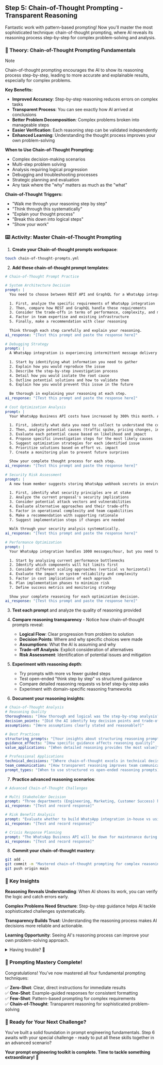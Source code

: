 ## Step 5: Chain-of-Thought Prompting - Transparent Reasoning

Fantastic work with pattern-based prompting! Now you'll master the most sophisticated technique: chain-of-thought prompting, where AI reveals its reasoning process step-by-step for complex problem-solving and analysis.

### 📖 Theory: Chain-of-Thought Prompting Fundamentals

> [!NOTE]
> Chain-of-thought prompting encourages the AI to show its reasoning process step-by-step, leading to more accurate and explainable results, especially for complex problems.

**Key Benefits:**
- **Improved Accuracy**: Step-by-step reasoning reduces errors on complex tasks
- **Transparent Process**: You can see exactly how AI arrived at conclusions
- **Better Problem Decomposition**: Complex problems broken into manageable steps
- **Easier Verification**: Each reasoning step can be validated independently
- **Enhanced Learning**: Understanding the thought process improves your own problem-solving

**When to Use Chain-of-Thought Prompting:**
- Complex decision-making scenarios
- Multi-step problem solving
- Analysis requiring logical progression
- Debugging and troubleshooting processes
- Strategic planning and evaluation
- Any task where the "why" matters as much as the "what"

**Chain-of-Thought Triggers:**
- "Walk me through your reasoning step by step"
- "Think through this systematically"
- "Explain your thought process"
- "Break this down into logical steps"
- "Show your work"

### ⌨️ Activity: Master Chain-of-Thought Prompting

1. **Create your Chain-of-thought prompts workspace**:

```bash
touch chain-of-thought-prompts.yml
```

2. **Add these chain-of-thought prompt templates**:
   
```yaml
# Chain-of-Thought Prompt Practice

# System Architecture Decision
prompt: |
  You need to choose between REST API and GraphQL for a WhatsApp integration service. Walk me through your decision-making process step by step:
  
  1. First, analyze the specific requirements of WhatsApp integration
  2. Then, compare how REST and GraphQL handle these requirements
  3. Consider the trade-offs in terms of performance, complexity, and maintainability
  4. Factor in team expertise and existing infrastructure
  5. Finally, make a recommendation with clear reasoning
  
  Think through each step carefully and explain your reasoning.
ai_response: "[Test this prompt and paste the response here]"
   
# Debugging Strategy
prompt: |
  A WhatsApp integration is experiencing intermittent message delivery failures (about 15% of messages fail). Walk me through a systematic debugging approach:
  
  1. Start by identifying what information you need to gather
  2. Explain how you would reproduce the issue
  3. Describe the step-by-step investigation process
  4. Detail how you would isolate the root cause
  5. Outline potential solutions and how to validate them
  6. Explain how you would prevent this issue in the future
  
  Be thorough in explaining your reasoning at each step.
ai_response: "[Test this prompt and paste the response here]"
   
# Cost Optimization Analysis
prompt: |
  Your WhatsApp Business API costs have increased by 300% this month. Analyze this step by step:
  
  1. First, identify what data you need to collect to understand the cost increase
  2. Then, analyze potential causes (traffic spike, pricing changes, inefficient usage, etc.)
  3. Evaluate each potential cause based on likelihood and impact
  4. Propose specific investigation steps for the most likely causes
  5. Suggest optimization strategies for each identified issue
  6. Prioritize solutions based on effort vs. impact
  7. Create a monitoring plan to prevent future surprises
  
  Show your complete thought process for each step.
ai_response: "[Test this prompt and paste the response here]"
   
# Security Risk Assessment
prompt: |
  A new team member suggests storing WhatsApp webhook secrets in environment variables on the production server. Evaluate this proposal step by step:
  
  1. First, identify what security principles are at stake
  2. Analyze the current proposal's security implications
  3. Consider potential attack vectors and vulnerabilities
  4. Evaluate alternative approaches and their trade-offs
  5. Factor in operational complexity and team capabilities
  6. Make a recommendation with supporting rationale
  7. Suggest implementation steps if changes are needed
  
  Walk through your security analysis systematically.
ai_response: "[Test this prompt and paste the response here]"
   
# Performance Optimization
prompt: |
  Your WhatsApp integration handles 1000 messages/hour, but you need to scale to 10,000 messages/hour. Think through an optimization strategy:
  
  1. Start by analyzing current performance bottlenecks
  2. Identify which components will hit limits first
  3. Consider different scaling approaches (vertical vs horizontal)
  4. Evaluate the impact on system reliability and complexity
  5. Factor in cost implications of each approach
  6. Plan implementation phases to minimize risk
  7. Define success metrics and monitoring strategy
  
  Show your complete reasoning for each optimization decision.
ai_response: "[Test this prompt and paste the response here]"
```

3. **Test each prompt** and analyze the quality of reasoning provided

4. **Compare reasoning transparency** - Notice how chain-of-thought prompts reveal:
   - **Logical Flow**: Clear progression from problem to solution
   - **Decision Points**: Where and why specific choices were made
   - **Assumptions**: What the AI is assuming and why
   - **Trade-off Analysis**: Explicit consideration of alternatives
   - **Risk Assessment**: Identification of potential issues and mitigation

5. **Experiment with reasoning depth**:
   - Try prompts with more vs fewer guided steps
   - Test open-ended "think step by step" vs structured guidance
   - Compare detailed reasoning requests vs brief step-by-step asks
   - Experiment with domain-specific reasoning frameworks

6. **Document your reasoning insights**:
```yaml
# Chain-of-Thought Analysis
# Reasoning Quality
thoroughness: "[How thorough and logical was the step-by-step analysis?]"
decision_points: "[Did the AI identify key decision points and trade-offs?]"
assumptions: "[Were assumptions clearly stated and reasonable?]"

# Best Practices
structuring_prompts: "[Your insights about structuring reasoning prompts]"
guidance_effects: "[How specific guidance affects reasoning quality]"
value_applications: "[When detailed reasoning provides the most value]"

# Professional Applications
technical_decisions: "[Where chain-of-thought excels in technical decision-making]"
team_communication: "[How transparent reasoning improves team communication]"
prompt_types: "[When to use structured vs open-ended reasoning prompts]"
```

7. **Practice advanced reasoning scenarios**:
```yaml
# Advanced Chain-of-Thought Challenges

# Multi Stakeholder Decision
prompt: "Three departments (Engineering, Marketing, Customer Success) have conflicting requirements for the WhatsApp integration timeline. Think through a resolution strategy that considers all perspectives..."
ai_response: "[Test and record response]"

# Risk Benefit Analysis
prompt: "Evaluate whether to build WhatsApp integration in-house vs using a third-party service. Consider all factors systematically..."
ai_response: "[Test and record response]"

# Crisis Response Planning
prompt: "The WhatsApp Business API will be down for maintenance during your peak business hours. Develop a contingency plan step by step..."
ai_response: "[Test and record response]"
```

8. **Commit your chain-of-thought mastery**:
```bash
git add .
git commit -m "Mastered chain-of-thought prompting for complex reasoning"
git push origin main
```

### 🎯 Key Insights

**Reasoning Reveals Understanding**: When AI shows its work, you can verify the logic and catch errors early.

**Complex Problems Need Structure**: Step-by-step guidance helps AI tackle sophisticated challenges systematically.

**Transparency Builds Trust**: Understanding the reasoning process makes AI decisions more reliable and actionable.

**Learning Opportunity**: Seeing AI's reasoning process can improve your own problem-solving approach.

<details>
<summary>Having trouble? 🤷</summary><br/>

- **Reasoning too shallow?** Add more specific step guidance or ask for deeper analysis at each stage
- **Steps not logical?** Provide a reasoning framework or methodology to follow
- **Missing key considerations?** Explicitly ask for analysis of specific factors (cost, risk, time, etc.)
- **Reasoning hard to follow?** Request numbered steps and clear transitions between reasoning stages

</details>

### 🎯 Prompting Mastery Complete!

Congratulations! You've now mastered all four fundamental prompting techniques:

✅ **Zero-Shot**: Clear, direct instructions for immediate results  
✅ **One-Shot**: Example-guided responses for consistent formatting  
✅ **Few-Shot**: Pattern-based prompting for complex requirements  
✅ **Chain-of-Thought**: Transparent reasoning for sophisticated problem-solving  

### 🚀 Ready for Your Next Challenge?

You've built a solid foundation in prompt engineering fundamentals. Step 6 awaits with your special challenge - ready to put all these skills together in an advanced scenario?

**Your prompt engineering toolkit is complete. Time to tackle something extraordinary!** 🌟
